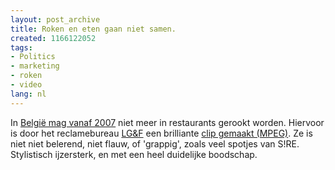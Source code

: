 ```yaml
---
layout: post_archive
title: Roken en eten gaan niet samen.
created: 1166122052
tags:
- Politics
- marketing
- roken
- video
lang: nl
---
```

In [België mag vanaf 2007](http://smoking.visualizor.com/blog/2006/08/restaurants-rookvrij-vanaf-2007/) niet meer in restaurants gerookt worden. Hiervoor is door het reclamebureau [LG&F](http://www.lgf.be/) een brilliante [clip gemaakt (MPEG)](http://www.nozon.com/smoking/VL60S.mpeg). Ze is niet niet belerend, niet flauw, of 'grappig', zoals veel spotjes van S!RE. Stylistisch ijzersterk, en met een heel duidelijke boodschap.<object width="425" height="350"><param name="movie" value="http://www.youtube.com/v/p_7E3WqFrlw" /><param name="wmode" value="transparent" /><embed src="http://www.youtube.com/v/p_7E3WqFrlw" type="application/x-shockwave-flash" wmode="transparent" width="425" height="350"></embed></object>
